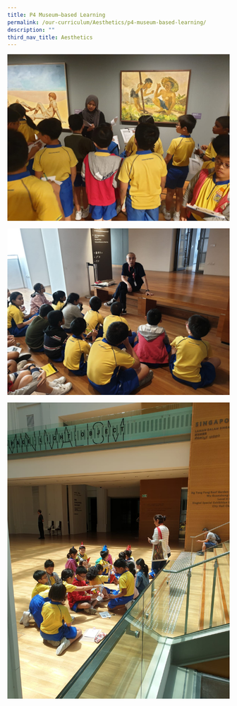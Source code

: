```yaml
---
title: P4 Museum–based Learning
permalink: /our-curriculum/Aesthetics/p4-museum-based-learning/
description: ""
third_nav_title: Aesthetics
---
```

![](/images/Aesthetics/museum(1).jpeg)

![](/images/Aesthetics/museum(2).jpeg)

![](/images/Aesthetics/museum(3).jpeg)